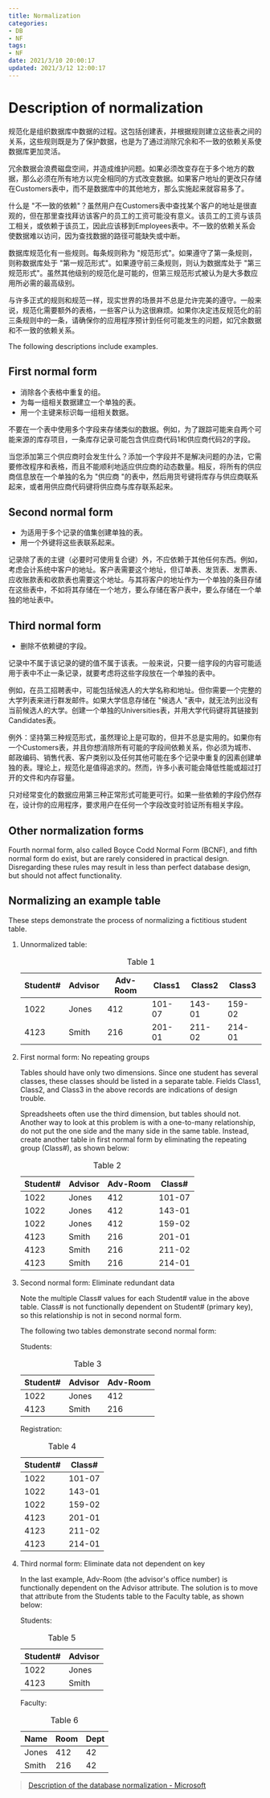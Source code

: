 ```yaml
---
title: Normalization
categories:
- DB
- NF
tags:
- NF
date: 2021/3/10 20:00:17
updated: 2021/3/12 12:00:17
---
```


# Description of normalization

规范化是组织数据库中数据的过程。这包括创建表，并根据规则建立这些表之间的关系，这些规则既是为了保护数据，也是为了通过消除冗余和不一致的依赖关系使数据库更加灵活。

冗余数据会浪费磁盘空间，并造成维护问题。如果必须改变存在于多个地方的数据，那么必须在所有地方以完全相同的方式改变数据。如果客户地址的更改只存储在Customers表中，而不是数据库中的其他地方，那么实施起来就容易多了。

什么是 "不一致的依赖"？虽然用户在Customers表中查找某个客户的地址是很直观的，但在那里查找拜访该客户的员工的工资可能没有意义。该员工的工资与该员工相关，或依赖于该员工，因此应该移到Employees表中。不一致的依赖关系会使数据难以访问，因为查找数据的路径可能缺失或中断。

数据库规范化有一些规则。每条规则称为 "规范形式"。如果遵守了第一条规则，则称数据库处于 "第一规范形式"。如果遵守前三条规则，则认为数据库处于 "第三规范形式"。虽然其他级别的规范化是可能的，但第三规范形式被认为是大多数应用所必需的最高级别。

与许多正式的规则和规范一样，现实世界的场景并不总是允许完美的遵守。一般来说，规范化需要额外的表格，一些客户认为这很麻烦。如果你决定违反规范化的前三条规则中的一条，请确保你的应用程序预计到任何可能发生的问题，如冗余数据和不一致的依赖关系。

The following descriptions include examples.

## First normal form

*   消除各个表格中重复的组。
*   为每一组相关数据建立一个单独的表。
*   用一个主键来标识每一组相关数据。

不要在一个表中使用多个字段来存储类似的数据。例如，为了跟踪可能来自两个可能来源的库存项目，一条库存记录可能包含供应商代码1和供应商代码2的字段。

当您添加第三个供应商时会发生什么？添加一个字段并不是解决问题的办法，它需要修改程序和表格，而且不能顺利地适应供应商的动态数量。相反，将所有的供应商信息放在一个单独的名为 "供应商 "的表中，然后用货号键将库存与供应商联系起来，或者用供应商代码键将供应商与库存联系起来。

Second normal form
-----------------------------------------

*   为适用于多个记录的值集创建单独的表。
* 用一个外键将这些表联系起来。

记录除了表的主键（必要时可使用复合键）外，不应依赖于其他任何东西。例如，考虑会计系统中客户的地址。客户表需要这个地址，但订单表、发货表、发票表、应收账款表和收款表也需要这个地址。与其将客户的地址作为一个单独的条目存储在这些表中，不如将其存储在一个地方，要么存储在客户表中，要么存储在一个单独的地址表中。

Third normal form
---------------------------------------

*   删除不依赖键的字段。

记录中不属于该记录的键的值不属于该表。一般来说，只要一组字段的内容可能适用于表中不止一条记录，就要考虑将这些字段放在一个单独的表中。

例如，在员工招聘表中，可能包括候选人的大学名称和地址。但你需要一个完整的大学列表来进行群发邮件。如果大学信息存储在 "候选人 "表中，就无法列出没有当前候选人的大学。创建一个单独的Universities表，并用大学代码键将其链接到Candidates表。

例外：坚持第三种规范形式，虽然理论上是可取的，但并不总是实用的。如果你有一个Customers表，并且你想消除所有可能的字段间依赖关系，你必须为城市、邮政编码、销售代表、客户类别以及任何其他可能在多个记录中重复的因素创建单独的表。理论上，规范化是值得追求的。然而，许多小表可能会降低性能或超过打开的文件和内存容量。

只对经常变化的数据应用第三种正常形式可能更可行。如果一些依赖的字段仍然存在，设计你的应用程序，要求用户在任何一个字段改变时验证所有相关字段。

Other normalization forms
-------------------------------------------------------

Fourth normal form, also called Boyce Codd Normal Form (BCNF), and fifth normal form do exist, but are rarely considered in practical design. Disregarding these rules may result in less than perfect database design, but should not affect functionality.

Normalizing an example table
-------------------------------------------------------------

These steps demonstrate the process of normalizing a fictitious student table.

1.  Unnormalized table:
    
    <table><caption>Table 1</caption><thead><tr><th>Student#</th><th>Advisor</th><th>Adv-Room</th><th>Class1</th><th>Class2</th><th>Class3</th></tr></thead><tbody><tr><td>1022</td><td>Jones</td><td>412</td><td>101-07</td><td>143-01</td><td>159-02</td></tr><tr><td>4123</td><td>Smith</td><td>216</td><td>201-01</td><td>211-02</td><td>214-01</td></tr></tbody></table>
    
2.  First normal form: No repeating groups
    
    Tables should have only two dimensions. Since one student has several classes, these classes should be listed in a separate table. Fields Class1, Class2, and Class3 in the above records are indications of design trouble.
    
    Spreadsheets often use the third dimension, but tables should not. Another way to look at this problem is with a one-to-many relationship, do not put the one side and the many side in the same table. Instead, create another table in first normal form by eliminating the repeating group (Class#), as shown below:
    
    <table><caption>Table 2</caption><thead><tr><th>Student#</th><th>Advisor</th><th>Adv-Room</th><th>Class#</th></tr></thead><tbody><tr><td>1022</td><td>Jones</td><td>412</td><td>101-07</td></tr><tr><td>1022</td><td>Jones</td><td>412</td><td>143-01</td></tr><tr><td>1022</td><td>Jones</td><td>412</td><td>159-02</td></tr><tr><td>4123</td><td>Smith</td><td>216</td><td>201-01</td></tr><tr><td>4123</td><td>Smith</td><td>216</td><td>211-02</td></tr><tr><td>4123</td><td>Smith</td><td>216</td><td>214-01</td></tr></tbody></table>
3. Second normal form: Eliminate redundant data

    Note the multiple Class# values for each Student# value in the above table. Class# is not functionally dependent on Student# (primary key), so this relationship is not in second normal form.

    The following two tables demonstrate second normal form:

    Students:

    <table><caption>Table 3</caption><thead><tr><th>Student#</th><th>Advisor</th><th>Adv-Room</th></tr></thead><tbody><tr><td>1022</td><td>Jones</td><td>412</td></tr><tr><td>4123</td><td>Smith</td><td>216</td></tr></tbody></table>

    Registration:

    <table><caption>Table 4</caption><thead><tr><th>Student#</th><th>Class#</th></tr></thead><tbody><tr><td>1022</td><td>101-07</td></tr><tr><td>1022</td><td>143-01</td></tr><tr><td>1022</td><td>159-02</td></tr><tr><td>4123</td><td>201-01</td></tr><tr><td>4123</td><td>211-02</td></tr><tr><td>4123</td><td>214-01</td></tr></tbody></table>

4. Third normal form: Eliminate data not dependent on key

    In the last example, Adv-Room (the advisor's office number) is functionally dependent on the Advisor attribute. The solution is to move that attribute from the Students table to the Faculty table, as shown below:

    Students:

    <table><caption>Table 5</caption><thead><tr><th>Student#</th><th>Advisor</th></tr></thead><tbody><tr><td>1022</td><td>Jones</td></tr><tr><td>4123</td><td>Smith</td></tr></tbody></table>

    Faculty:

    <table><caption>Table 6</caption><thead><tr><th>Name</th><th>Room</th><th>Dept</th></tr></thead><tbody><tr><td>Jones</td><td>412</td><td>42</td></tr><tr><td>Smith</td><td>216</td><td>42</td></tr></tbody></table>

> [Description of the database normalization - Microsoft](https://docs.microsoft.com/en-us/office/troubleshoot/access/database-normalization-description)


